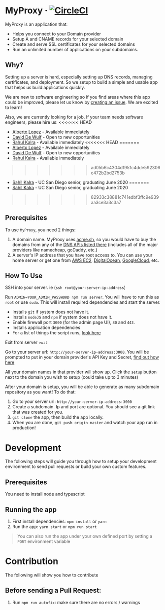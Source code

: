 # MyProxy &middot; [![CircleCI](https://circleci.com/gh/garageScript/myProxy.svg?style=svg)](https://circleci.com/gh/garageScript/myproxy)
MyProxy is an application that:
* Helps you connect to your Domain provider
* Setup A and CNAME records for your selected domain
* Create and serve SSL certificates for your selected domains
* Run an unlimited number of applications on your subdomains.

## Why?
Setting up a server is hard, especially setting up DNS records, managing certificates, and deployment. So we setup to build a simple and usable app that helps us build applications quickly.   

We are new to software engineering so if you find areas where this app could be improved, please let us know by [creating an issue](https://github.com/garageScript/myproxy/issues). We are excited to learn!  

Also, we are currently looking for a job. If your team needs software engineers, please hire us:
<<<<<<< HEAD
* [Alberto Lopez](https://www.linkedin.com/in/albertolopez-siliconvalley/) - Available immediately
* [David De Wulf](https://dewulfdavid.com) - Open to new opportunities
* [Rahul Kalra](https://www.linkedin.com/in/voterknow) - Available immediately
<<<<<<< HEAD
=======
* [Alberto Lopez](https://github.com/albertoelopez) - Available immediately
* [David De Wulf](https://dewulfdavid.com) - Open to new opportunities
* [Rahul Kalra](https://github.com/rkalra247) - Available immediately
>>>>>>> ad05b6c4304df951c4dde592306c472b2bd2753b
* [Sahil Kalra](https://github.com/SahilKalra98) - UC San Diego senior, graduating June 2020
=======
* [Sahil Kalra](https://www.linkedin.com/in/s1kalra/) - UC San Diego senior, graduating June 2020
>>>>>>> 82933c38881c741edbf3ffc9e939aa3ce3a3c3a7

## Prerequisites
To use `MyProxy`, you need 2 things:
1. A domain name. MyProxy uses [acme.sh](https://github.com/Neilpang/acme.sh/wiki/dnsapi), so you would have to buy the domains from any of the [DNS APIs listed there](https://github.com/Neilpang/acme.sh/wiki/dnsapi) (includes all of the major providers like namecheap, goDaddy, etc.)
2. A server's IP address that you have root access to. You can use your home server or get one from [AWS EC2](https://aws.amazon.com/ec2/?hp=tile&so-exp=below), [DigitalOcean](https://www.digitalocean.com/), [GoogleCloud](https://cloud.google.com/), etc.

## How To Use
SSH into your server. ie (`ssh root@your-server-ip-address`)  

Run `ADMIN=YOUR_ADMIN_PASSWORD npm run server`. You will have to run this as `root` or use `sudo`. This will install required dependencies and start the server.
* Installs `git` if system does not have it.
* Installs `nodeJS` and `npm` if system does not have it.
* Enable firewall port `3000` (for the admin page UI), `80` and `443`.
* Installs application dependencies
* For a list of things the script runs, [look here](https://github.com/garageScript/myProxy/blob/master/scripts/setup.sh)  

Exit from server `exit`

Go to your server url: `http://your-server-ip-address:3000`. You will be prompted to put in your domain provider's API Key and Secret, [find out how here](https://github.com/Neilpang/acme.sh/wiki/dnsapi)

All your domain names in that provider will show up. Click the `setup` button next to the domain you wish to setup (could take up to 3 minutes)

After your domain is setup, you will be able to generate as many subdomain repository as you want! To do that:
1. Go to your server url:  `http://your-server-ip-address:3000`
2. Create a subdomain. Ip and port are optional. You should see a git link that was created for you.
3. `git clone` the app, then build the app locally.
4. When you are done, `git push origin master` and watch your app run in production!

# Development
The following steps will guide you through how to setup your development environment to send pull requests or build your own custom features.

## Prerequisites
You need to install node and typescript

## Running the app
1. First install dependencies: `npm install` or `yarn`
2. Run the app: `yarn start` or `npm run start`
> You can also run the app under your own defined port by setting a `PORT` environment variable

# Contribution
The following will show you how to contribute

## Before sending a Pull Request:
1. Run `npm run autofix`: make sure there are no errors / warnings
